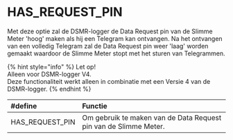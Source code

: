 # HAS\_REQUEST\_PIN



Met deze optie zal de DSMR-logger de Data Request pin van de Slimme Meter 'hoog' maken als hij een Telegram kan ontvangen. Na het ontvangen van een volledig Telegram zal de Data Request pin weer 'laag' worden gemaakt waardoor de Slimme Meter stopt met het sturen van Telegrammen.

{% hint style="info" %}
Let op!  
Alleen voor DSMR-logger V4.  
Deze functionaliteit werkt alleen in combinatie met een Versie 4 van de DSMR-logger. 
{% endhint %}

| \#define | Functie |
| :--- | :--- |
| HAS\_REQUEST\_PIN | Om gebruik te maken van de Data Request pin van de Slimme Meter. |

